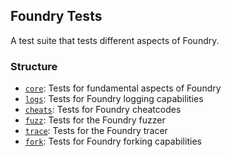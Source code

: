 ## Foundry Tests

A test suite that tests different aspects of Foundry.

### Structure

-   [`core`](default/core): Tests for fundamental aspects of Foundry
-   [`logs`](default/logs): Tests for Foundry logging capabilities
-   [`cheats`](default/cheats): Tests for Foundry cheatcodes
-   [`fuzz`](default/fuzz): Tests for the Foundry fuzzer
-   [`trace`](default/trace): Tests for the Foundry tracer
-   [`fork`](default/fork): Tests for Foundry forking capabilities
